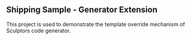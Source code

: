 ## Shipping Sample - Generator Extension

This project is used to demonstrate the template override mechanism of Sculptors code generator.
